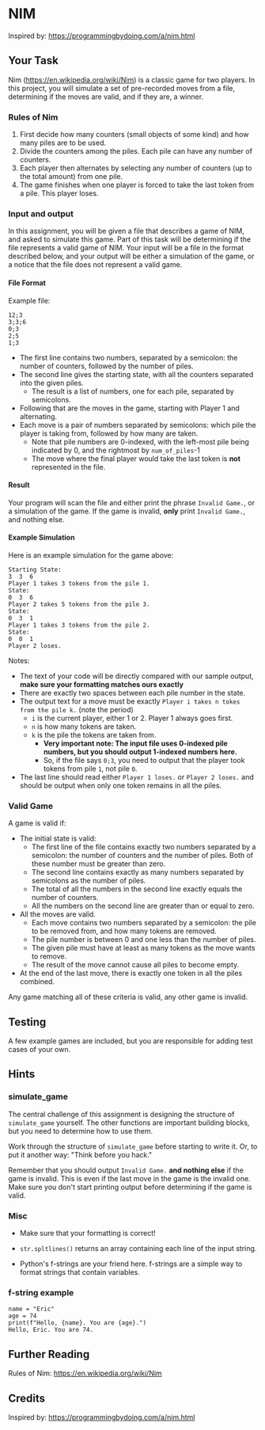 # NIM
Inspired by: https://programmingbydoing.com/a/nim.html
## Your Task
Nim (https://en.wikipedia.org/wiki/Nim) is a classic game for two players.  In this project, you will simulate a set of pre-recorded moves from a file, determining if the moves are valid, and if they are, a winner.
### Rules of Nim
1. First decide how many counters (small objects of some kind) and how many piles are to be used.
2. Divide the counters among the piles.  Each pile can have any number of counters.
3. Each player then alternates by selecting any number of counters (up to the total amount) from one pile.
4. The game finishes when one player is forced to take the last token from a pile. This player loses.
### Input and output
In this assignment, you will be given a file that describes a game of NIM, and asked to simulate this game.  Part of this task will be determining if the file represents a valid game of NIM.
Your input will be a file in the format described below, and your output will be either a simulation of the game, or a notice that the file does not represent a valid game.
#### File Format
Example file:

    12;3
    3;3;6
    0;3
    2;5
    1;3
- The first line contains two numbers, separated by a semicolon: the number of counters, followed by the number of piles.
- The second line gives the starting state, with all the counters separated into the given piles. 
  - The result is a list of numbers, one for each pile, separated by semicolons.
- Following that are the moves in the game, starting with Player 1 and alternating.
- Each move is a pair of numbers separated by semicolons: which pile the player is taking from, followed by how many are taken.
  - Note that pile numbers are 0-indexed, with the left-most pile being indicated by 0, and the rightmost by `num_of_piles`-1
  - The move where the final player would take the last token is **not** represented in the file.
#### Result
Your program will scan the file and either print the phrase `Invalid Game.`, or a simulation of the game.  If the game is invalid, **only** print `Invalid Game.`, and nothing else.
#### Example Simulation
Here is an example simulation for the game above:

    Starting State:
    3  3  6
    Player 1 takes 3 tokens from the pile 1.
    State:
    0  3  6
    Player 2 takes 5 tokens from the pile 3.
    State:
    0  3  1
    Player 1 takes 3 tokens from the pile 2.
    State:
    0  0  1
    Player 2 loses.
Notes:
- The text of your code will be directly compared with our sample output, **make sure your formatting matches ours exactly**
- There are exactly two spaces between each pile number in the state.
- The output text for a move must be exactly `Player i takes n tokes from the pile k.` (note the period)
  - `i` is the current player, either 1 or 2.  Player 1 always goes first.
  - `n` is how many tokens are taken.
  - `k` is the pile the tokens are taken from. 
    - **Very important note: The input file uses 0-indexed pile numbers, but you should output 1-indexed numbers here.**
    - So, if the file says `0;3`, you need to output that the player took tokens from pile `1`, not pile `0`.
- The last line should read either `Player 1 loses.` or `Player 2 loses.` and should be output when only one token remains in all the piles.
### Valid Game
A game is valid if:
- The initial state is valid:
  - The first line of the file contains exactly two numbers separated by a semicolon: the number of counters and the number of piles.  Both of these number must be greater than zero.
  - The second line contains exactly as many numbers separated by semicolons as the number of piles.
  - The total of all the numbers in the second line exactly equals the number of counters.
  - All the numbers on the second line are greater than or equal to zero.
- All the moves are valid.
  - Each move contains two numbers separated by a semicolon: the pile to be removed from, and how many tokens are removed.
  - The pile number is between 0 and one less than the number of piles.
  - The given pile must have at least as many tokens as the move wants to remove.
  - The result of the move cannot cause all piles to become empty.
- At the end of the last move, there is exactly one token in all the piles combined.

Any game matching all of these criteria is valid, any other game is invalid.

## Testing
A few example games are included, but you are responsible for adding test cases of your own.
## Hints
### simulate_game
The central challenge of this assignment is designing the structure of `simulate_game` yourself.  The other functions are important building blocks, but you need to determine how to use them.

Work through the structure of `simulate_game` before starting to write it. Or, to put it another way: "Think before you hack."

Remember that you should output `Invalid Game.` **and nothing else** if the game is invalid.  This is even if the last move in the game is the invalid one.  Make sure you don't start printing output before determining if the game is valid.


### Misc
- Make sure that your formatting is correct!
- `str.spltlines()` returns an array containing each line of the input string.

- Python's f-strings are your friend here.  f-strings are a simple way to format strings that contain variables.
### f-string example
    name = "Eric"
    age = 74
    print(f"Hello, {name}. You are {age}.")
    Hello, Eric. You are 74.
## Further Reading
Rules of Nim: https://en.wikipedia.org/wiki/Nim
## Credits
Inspired by: https://programmingbydoing.com/a/nim.html